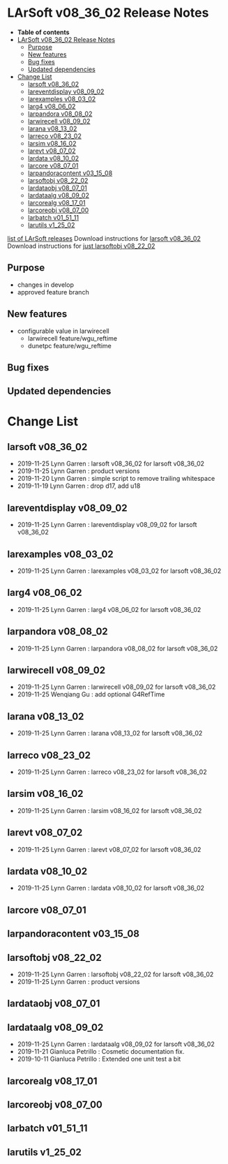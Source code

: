 LArSoft v08_36_02 Release Notes
======================================================================

-   **Table of contents**
-   [LArSoft v08_36_02 Release Notes](#LArSoft-v08_36_02-Release-Notes)
    -   [Purpose](#Purpose)
    -   [New features](#New-features)
    -   [Bug fixes](#Bug-fixes)
    -   [Updated dependencies](#Updated-dependencies)
-   [Change List](#Change-List)
    -   [larsoft v08_36_02](#larsoft-v08_36_02)
    -   [lareventdisplay v08_09_02](#lareventdisplay-v08_09_02)
    -   [larexamples v08_03_02](#larexamples-v08_03_02)
    -   [larg4 v08_06_02](#larg4-v08_06_02)
    -   [larpandora v08_08_02](#larpandora-v08_08_02)
    -   [larwirecell v08_09_02](#larwirecell-v08_09_02)
    -   [larana v08_13_02](#larana-v08_13_02)
    -   [larreco v08_23_02](#larreco-v08_23_02)
    -   [larsim v08_16_02](#larsim-v08_16_02)
    -   [larevt v08_07_02](#larevt-v08_07_02)
    -   [lardata v08_10_02](#lardata-v08_10_02)
    -   [larcore v08_07_01](#larcore-v08_07_01)
    -   [larpandoracontent v03_15_08](#larpandoracontent-v03_15_08)
    -   [larsoftobj v08_22_02](#larsoftobj-v08_22_02)
    -   [lardataobj v08_07_01](#lardataobj-v08_07_01)
    -   [lardataalg v08_09_02](#lardataalg-v08_09_02)
    -   [larcorealg v08_17_01](#larcorealg-v08_17_01)
    -   [larcoreobj v08_07_00](#larcoreobj-v08_07_00)
    -   [larbatch v01_51_11](#larbatch-v01_51_11)
    -   [larutils v1_25_02](#larutils-v1_25_02)

[list of LArSoft releases](LArSoft_release_list)
Download instructions for [larsoft v08_36_02](http://scisoft.fnal.gov/scisoft/bundles/larsoft/v08_36_02/larsoft-v08_36_02.html)
Download instructions for [just larsoftobj v08_22_02](http://scisoft.fnal.gov/scisoft/bundles/larsoftobj/v08_22_02/larsoftobj-v08_22_02.html)

Purpose
--------------------

-   changes in develop
-   approved feature branch

New features
------------------------------

-   configurable value in larwirecell
    -   larwirecell feature/wgu_reftime
    -   dunetpc feature/wgu_reftime

Bug fixes
------------------------

Updated dependencies
----------------------------------------------

Change List
============================

larsoft v08_36_02
------------------------------------------

-   2019-11-25 Lynn Garren : larsoft v08_36_02 for larsoft v08_36_02
-   2019-11-25 Lynn Garren : product versions
-   2019-11-20 Lynn Garren : simple script to remove trailing whitespace
-   2019-11-19 Lynn Garren : drop d17, add u18

lareventdisplay v08_09_02
----------------------------------------------------------

-   2019-11-25 Lynn Garren : lareventdisplay v08_09_02 for larsoft v08_36_02

larexamples v08_03_02
--------------------------------------------------

-   2019-11-25 Lynn Garren : larexamples v08_03_02 for larsoft v08_36_02

larg4 v08_06_02
--------------------------------------

-   2019-11-25 Lynn Garren : larg4 v08_06_02 for larsoft v08_36_02

larpandora v08_08_02
------------------------------------------------

-   2019-11-25 Lynn Garren : larpandora v08_08_02 for larsoft v08_36_02

larwirecell v08_09_02
--------------------------------------------------

-   2019-11-25 Lynn Garren : larwirecell v08_09_02 for larsoft v08_36_02
-   2019-11-25 Wenqiang Gu : add optional G4RefTime

larana v08_13_02
----------------------------------------

-   2019-11-25 Lynn Garren : larana v08_13_02 for larsoft v08_36_02

larreco v08_23_02
------------------------------------------

-   2019-11-25 Lynn Garren : larreco v08_23_02 for larsoft v08_36_02

larsim v08_16_02
----------------------------------------

-   2019-11-25 Lynn Garren : larsim v08_16_02 for larsoft v08_36_02

larevt v08_07_02
----------------------------------------

-   2019-11-25 Lynn Garren : larevt v08_07_02 for larsoft v08_36_02

lardata v08_10_02
------------------------------------------

-   2019-11-25 Lynn Garren : lardata v08_10_02 for larsoft v08_36_02

larcore v08_07_01
------------------------------------------

larpandoracontent v03_15_08
--------------------------------------------------------------

larsoftobj v08_22_02
------------------------------------------------

-   2019-11-25 Lynn Garren : larsoftobj v08_22_02 for larsoft v08_36_02
-   2019-11-25 Lynn Garren : product versions

lardataobj v08_07_01
------------------------------------------------

lardataalg v08_09_02
------------------------------------------------

-   2019-11-25 Lynn Garren : lardataalg v08_09_02 for larsoft v08_36_02
-   2019-11-21 Gianluca Petrillo : Cosmetic documentation fix.
-   2019-10-11 Gianluca Petrillo : Extended one unit test a bit

larcorealg v08_17_01
------------------------------------------------

larcoreobj v08_07_00
------------------------------------------------

larbatch v01_51_11
--------------------------------------------

larutils v1_25_02
------------------------------------------
